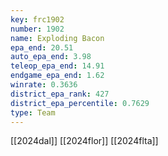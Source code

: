 ```yaml
---
key: frc1902
number: 1902
name: Exploding Bacon
epa_end: 20.51
auto_epa_end: 3.98
teleop_epa_end: 14.91
endgame_epa_end: 1.62
winrate: 0.3636
district_epa_rank: 427
district_epa_percentile: 0.7629
type: Team
---
```

[[2024dal]]
[[2024flor]]
[[2024flta]]
